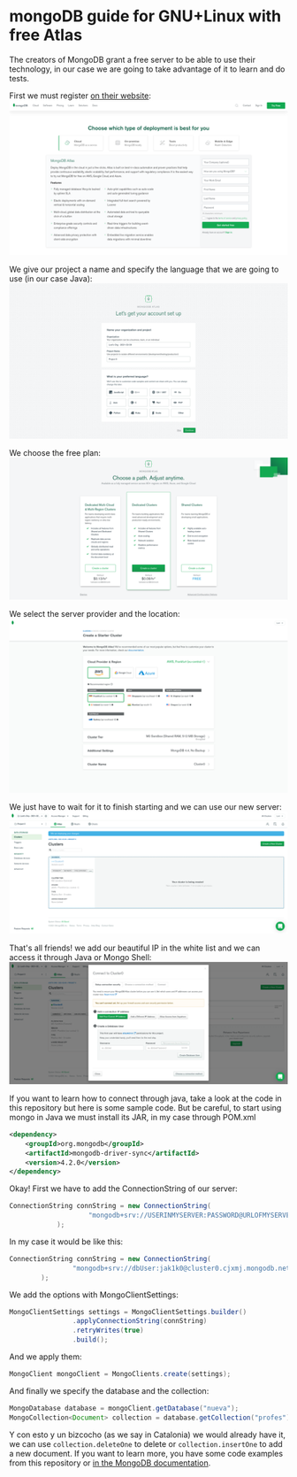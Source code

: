 # mongoDB guide for GNU+Linux with free Atlas
The creators of MongoDB grant a free server to be able to use their technology, in our case we are going to take advantage of it to learn and do tests.

First we must register [on their website](https://www.mongodb.com/cloud/atlas):
![First image](/images/007.png)

We give our project a name and specify the language that we are going to use (in our case Java):
![Second Image](/images/010.png)

We choose the free plan:
![Third image](/images/013.png)

We select the server provider and the location:
![Fourth image](/images/016.png)

We just have to wait for it to finish starting and we can use our new server:
![Fifth image](/images/019.png)

That's all friends! we add our beautiful IP in the white list and we can access it through Java or Mongo Shell:
![Sixth image](/images/025.png)

If you want to learn how to connect through java, take a look at the code in this repository but here is some sample code.
But be careful, to start using mongo in Java we must install its JAR, in my case through POM.xml
```xml
<dependency>
    <groupId>org.mongodb</groupId>
    <artifactId>mongodb-driver-sync</artifactId>
    <version>4.2.0</version>
</dependency>
```

Okay! First we have to add the ConnectionString of our server:
```java
ConnectionString connString = new ConnectionString(
                    "mongodb+srv://USERINMYSERVER:PASSWORD@URLOFMYSERVER/?retryWrites=true&w=majority"
            );
```

In my case it would be like this:
```java
ConnectionString connString = new ConnectionString(
                "mongodb+srv://dbUser:jak1k0@cluster0.cjxmj.mongodb.net/?retryWrites=true&w=majority"
        );
```
We add the options with MongoClientSettings:
```java
MongoClientSettings settings = MongoClientSettings.builder()
                .applyConnectionString(connString)
                .retryWrites(true)
                .build();
```
And we apply them:
```java
MongoClient mongoClient = MongoClients.create(settings);
```
And finally we specify the database and the collection:
```java
MongoDatabase database = mongoClient.getDatabase("nueva");
MongoCollection<Document> collection = database.getCollection("profes");
```
Y con esto y un bizcocho (as we say in Catalonia) we would already have it, we can use `collection.deleteOne` to delete or `collection.insertOne` to add a new document.
If you want to learn more, you have some code examples from this repository or [in the MongoDB documentation](https://docs.mongodb.com/manual/reference/method/).